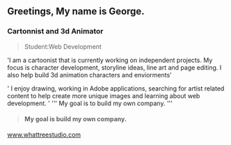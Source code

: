 ## Greetings, My name is George. 
### Cartonnist and 3d Animator

>Student:Web Development 

'I am a cartoonist that is currently working on independent projects. My focus is character development, storyline ideas, line art and page editing. I also
help build 3d animation characters and enviorments'

'
I enjoy drawing, working in Adobe applications, searching for artist related content to help create more unique images and learning about web development. 
'
'''
My goal is to build my own company. 
'''
>#### My goal is build my own company. 

www.whattreestudio.com

